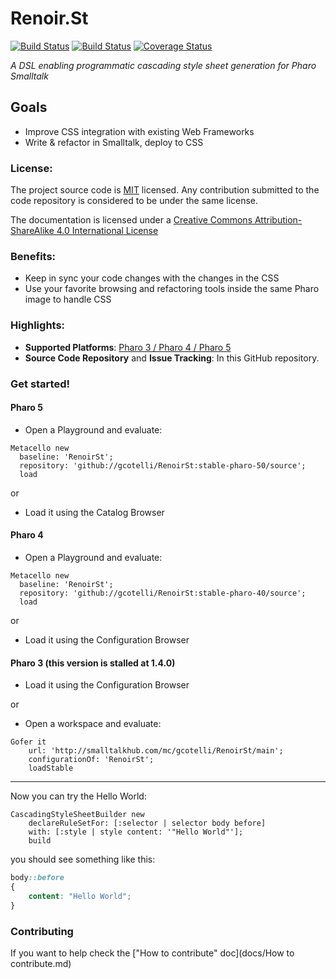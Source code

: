 Renoir.St 
=========

[![Build Status](https://ci.inria.fr/pharo-contribution/buildStatus/icon?job=RenoirSt)](https://ci.inria.fr/pharo-contribution/job/RenoirSt/)
[![Build Status](https://travis-ci.org/ba-st/RenoirSt.svg?branch=master)](https://travis-ci.org/ba-st/RenoirSt)
[![Coverage Status](https://coveralls.io/repos/github/ba-st/RenoirSt/badge.svg?branch=master)](https://coveralls.io/github/ba-st/RenoirSt?branch=master)

*A DSL enabling programmatic cascading style sheet generation for Pharo Smalltalk*

## Goals
- Improve CSS integration with existing Web Frameworks
- Write & refactor in Smalltalk, deploy to CSS

### License:
The project source code is [MIT](LICENSE) licensed. Any contribution submitted to the code repository is considered to be under the same license.

The documentation is licensed under a [Creative Commons Attribution-ShareAlike 4.0 International License](http://creativecommons.org/licenses/by-sa/4.0/)

### Benefits:
- Keep in sync your code changes with the changes in the CSS
- Use your favorite browsing and refactoring tools inside the same Pharo image to handle CSS  

### Highlights:
- **Supported Platforms**: [Pharo 3 / Pharo 4 / Pharo 5](http://www.pharo.org/)
- **Source Code Repository** and **Issue Tracking**: In this GitHub repository.

### Get started!

#### Pharo 5

- Open a Playground and evaluate:

```smalltalk
Metacello new
  baseline: 'RenoirSt';
  repository: 'github://gcotelli/RenoirSt:stable-pharo-50/source';
  load
```

or

- Load it using the Catalog Browser

#### Pharo 4

- Open a Playground and evaluate:

```smalltalk
Metacello new
  baseline: 'RenoirSt';
  repository: 'github://gcotelli/RenoirSt:stable-pharo-40/source';
  load
```

or

- Load it using the Configuration Browser

#### Pharo 3 (this version is stalled at 1.4.0)

- Load it using the Configuration Browser

or

- Open a workspace and evaluate:

```smalltalk
Gofer it    
    url: 'http://smalltalkhub.com/mc/gcotelli/RenoirSt/main';
    configurationOf: 'RenoirSt';
    loadStable
```

***********************************************

Now you can try the Hello World:

```smalltalk
CascadingStyleSheetBuilder new
	declareRuleSetFor: [:selector | selector body before]
	with: [:style | style content: '"Hello World"'];
	build
```

you should see something like this:
```css
body::before
{
	content: "Hello World";
}
```
### Contributing
If you want to help check the ["How to contribute" doc](docs/How to contribute.md)
